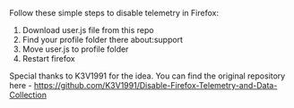 Follow these simple steps to disable telemetry in Firefox:

1. Download user.js file from this repo
2. Find your profile folder there about:support
3. Move user.js to profile folder
4. Restart firefox

Special thanks to K3V1991 for the idea. You can find the original repository here - https://github.com/K3V1991/Disable-Firefox-Telemetry-and-Data-Collection

